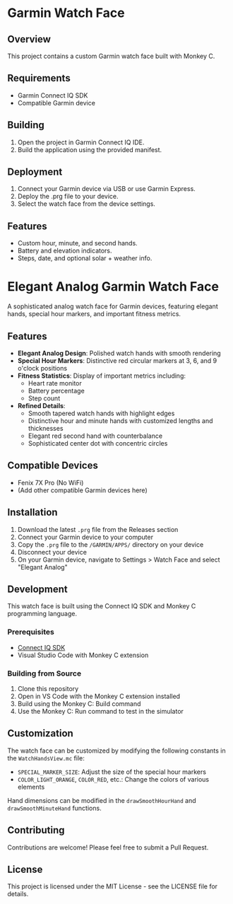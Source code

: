 # Garmin Watch Face

## Overview
This project contains a custom Garmin watch face built with Monkey C.

## Requirements
- Garmin Connect IQ SDK
- Compatible Garmin device

## Building
1. Open the project in Garmin Connect IQ IDE.
2. Build the application using the provided manifest.

## Deployment
1. Connect your Garmin device via USB or use Garmin Express.
2. Deploy the .prg file to your device.
3. Select the watch face from the device settings.

## Features
- Custom hour, minute, and second hands.
- Battery and elevation indicators.
- Steps, date, and optional solar + weather info.

# Elegant Analog Garmin Watch Face

A sophisticated analog watch face for Garmin devices, featuring elegant hands, special hour markers, and important fitness metrics.

## Features

- **Elegant Analog Design**: Polished watch hands with smooth rendering
- **Special Hour Markers**: Distinctive red circular markers at 3, 6, and 9 o'clock positions
- **Fitness Statistics**: Display of important metrics including:
  - Heart rate monitor
  - Battery percentage
  - Step count
- **Refined Details**:
  - Smooth tapered watch hands with highlight edges
  - Distinctive hour and minute hands with customized lengths and thicknesses
  - Elegant red second hand with counterbalance
  - Sophisticated center dot with concentric circles

## Compatible Devices

- Fenix 7X Pro (No WiFi)
- (Add other compatible Garmin devices here)

## Installation

1. Download the latest `.prg` file from the Releases section
2. Connect your Garmin device to your computer
3. Copy the `.prg` file to the `/GARMIN/APPS/` directory on your device
4. Disconnect your device
5. On your Garmin device, navigate to Settings > Watch Face and select "Elegant Analog"

## Development

This watch face is built using the Connect IQ SDK and Monkey C programming language.

### Prerequisites

- [Connect IQ SDK](https://developer.garmin.com/connect-iq/sdk/)
- Visual Studio Code with Monkey C extension

### Building from Source

1. Clone this repository
2. Open in VS Code with the Monkey C extension installed
3. Build using the Monkey C: Build command
4. Use the Monkey C: Run command to test in the simulator

## Customization

The watch face can be customized by modifying the following constants in the `WatchHandsView.mc` file:

- `SPECIAL_MARKER_SIZE`: Adjust the size of the special hour markers
- `COLOR_LIGHT_ORANGE`, `COLOR_RED`, etc.: Change the colors of various elements

Hand dimensions can be modified in the `drawSmoothHourHand` and `drawSmoothMinuteHand` functions.

## Contributing

Contributions are welcome! Please feel free to submit a Pull Request.

## License

This project is licensed under the MIT License - see the LICENSE file for details.

